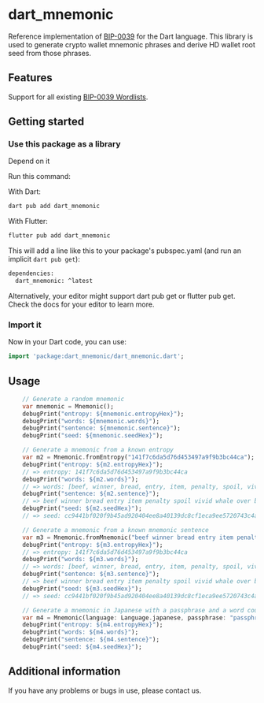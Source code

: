 # dart_mnemonic

Reference implementation of [BIP-0039](https://github.com/bitcoin/bips/blob/master/bip-0039.mediawiki) for the Dart language. This library is used to generate crypto wallet mnemonic phrases and derive HD wallet root seed from those phrases.

## Features

Support for all existing [BIP-0039 Wordlists](https://github.com/bitcoin/bips/blob/master/bip-0039/bip-0039-wordlists.md).

## Getting started

### Use this package as a library

Depend on it

Run this command:

With Dart:

```sh
dart pub add dart_mnemonic
```

With Flutter:

```sh
flutter pub add dart_mnemonic
```

This will add a line like this to your package's pubspec.yaml (and run an implicit `dart pub get`):

```sh
dependencies:
  dart_mnemonic: ^latest
```

Alternatively, your editor might support dart pub get or flutter pub get. Check the docs for your editor to learn more.

### Import it

Now in your Dart code, you can use:

```dart
import 'package:dart_mnemonic/dart_mnemonic.dart';
```

## Usage

```dart
    // Generate a random mnemonic
    var mnemonic = Mnemonic();
    debugPrint("entropy: ${mnemonic.entropyHex}");
    debugPrint("words: ${mnemonic.words}");
    debugPrint("sentence: ${mnemonic.sentence}");
    debugPrint("seed: ${mnemonic.seedHex}");

    // Generate a mnemonic from a known entropy
    var m2 = Mnemonic.fromEntropy("141f7c6da5d76d453497a9f9b3bc44ca");
    debugPrint("entropy: ${m2.entropyHex}");
    // => entropy: 141f7c6da5d76d453497a9f9b3bc44ca
    debugPrint("words: ${m2.words}");
    // => words: [beef, winner, bread, entry, item, penalty, spoil, vivid, whale, over, bachelor, net]
    debugPrint("sentence: ${m2.sentence}");
    // => beef winner bread entry item penalty spoil vivid whale over bachelor net
    debugPrint("seed: ${m2.seedHex}");
    // => seed: cc9441bf020f9b45ad920404ee8a40139dc8cf1eca9ee5720743c4ae2a085c391fede2e19cd4fe345f12767ee8829f3cfb5d2e041ddbbc14d072e568ac506e69

    // Generate a mnemonic from a known mnemonic sentence
    var m3 = Mnemonic.fromMnemonic("beef winner bread entry item penalty spoil vivid whale over bachelor net");
    debugPrint("entropy: ${m3.entropyHex}");
    // => entropy: 141f7c6da5d76d453497a9f9b3bc44ca
    debugPrint("words: ${m3.words}");
    // => words: [beef, winner, bread, entry, item, penalty, spoil, vivid, whale, over, bachelor, net]
    debugPrint("sentence: ${m3.sentence}");
    // => beef winner bread entry item penalty spoil vivid whale over bachelor net
    debugPrint("seed: ${m3.seedHex}");
    // => seed: cc9441bf020f9b45ad920404ee8a40139dc8cf1eca9ee5720743c4ae2a085c391fede2e19cd4fe345f12767ee8829f3cfb5d2e041ddbbc14d072e568ac506e69

    // Generate a mnemonic in Japanese with a passphrase and a word count of 24
    var m4 = Mnemonic(language: Language.japanese, passphrase: "passphrase", length: 24);
    debugPrint("entropy: ${m4.entropyHex}");
    debugPrint("words: ${m4.words}");
    debugPrint("sentence: ${m4.sentence}");
    debugPrint("seed: ${m4.seedHex}");
```

## Additional information

If you have any problems or bugs in use, please contact us.
